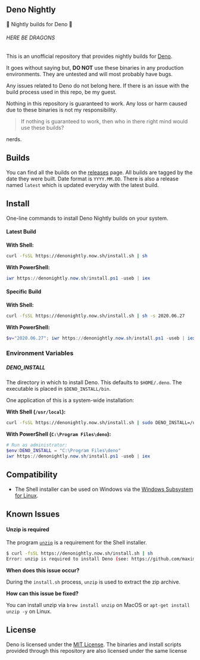 ## Deno Nightly

🌙 Nightly builds for Deno 🦕

###### HERE BE DRAGONS

This is an unofficial repository that provides nightly builds for [Deno](https://deno.land/).

It goes without saying but, **DO NOT** use these binaries in any production environments. They are untested and will most probably have bugs.

Any issues related to Deno do not belong here. If there is an issue with the build process used in this repo, be my guest.

Nothing in this repository is guaranteed to work. Any loss or harm caused due to these binaries is not my responsibility.

> If nothing is guaranteed to work, then who in there right mind would use these builds?

nerds.

## Builds

You can find all the builds on the [releases](https://github.com/maximousblk/deno_nightly/releases) page. All builds are tagged by the date they were built. Date format is `YYYY.MM.DD`. There is also a release named `latest` which is updated everyday with the latest build.

## Install

One-line commands to install Deno Nightly builds on your system.

#### Latest Build

**With Shell:**

```sh
curl -fsSL https://denonightly.now.sh/install.sh | sh
```

**With PowerShell:**

```powershell
iwr https://denonightly.now.sh/install.ps1 -useb | iex
```

#### Specific Build

**With Shell:**

```sh
curl -fsSL https://denonightly.now.sh/install.sh | sh -s 2020.06.27
```

**With PowerShell:**

```powershell
$v="2020.06.27"; iwr https://denonightly.now.sh/install.ps1 -useb | iex
```


### Environment Variables

##### DENO_INSTALL

The directory in which to install Deno. This defaults to `$HOME/.deno`. The executable is placed in `$DENO_INSTALL/bin`.

One application of this is a system-wide installation:

**With Shell (`/usr/local`):**

```sh
curl -fsSL https://denonightly.now.sh/install.sh | sudo DENO_INSTALL=/usr/local sh
```

**With PowerShell (`C:\Program Files\deno`):**

```powershell
# Run as administrator:
$env:DENO_INSTALL = "C:\Program Files\deno"
iwr https://denonightly.now.sh/install.ps1 -useb | iex
```

## Compatibility

- The Shell installer can be used on Windows via the [Windows Subsystem for Linux](https://docs.microsoft.com/en-us/windows/wsl/about).

## Known Issues

#### Unzip is required

The program [`unzip`](https://linux.die.net/man/1/unzip) is a requirement for the Shell installer.

```sh
$ curl -fsSL https://denonightly.now.sh/install.sh | sh
Error: unzip is required to install Deno (see: https://github.com/maximousblk/deno_nightly#unzip-is-required).
```

**When does this issue occur?**

During the `install.sh` process, `unzip` is used to extract the zip archive.

**How can this issue be fixed?**

You can install unzip via `brew install unzip` on MacOS or `apt-get install unzip -y` on Linux.

## License

Deno is licensed under the [MIT License](https://github.com/denoland/deno/blob/master/LICENSE). The binaries and install scripts provided through this repository are also licensed under the same license
